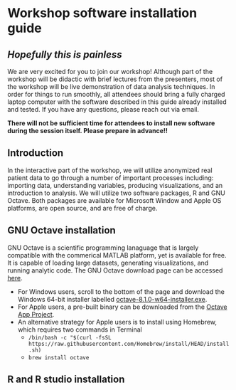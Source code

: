# Workshop software installation guide
## _Hopefully this is painless_

We are very excited for you to join our workshop!  Although part of the workshop will be didactic with brief lectures from the presenters, most of the workshop will be live demonstration of data analysis techniques.  In order for things to run smoothly, all attendees should bring a fully charged laptop computer with the software described in this guide already installed and tested.  If you have any questions, please reach out via email.

**There will not be sufficient time for attendees to install new software during the session itself.  Please prepare in advance!!**

## Introduction
In the interactive part of the workshop, we will utilize anonymized real patient data to go through a number of important processes including: importing data, understanding variables, producing visualizations, and an introduction to analysis.  We will utilize two software packages, R and GNU Octave.  Both packages are available for Microsoft Window and Apple OS platforms, are open source, and are free of charge.

## GNU Octave installation
GNU Octave is a scientific programming lanaguage that is largely compatible with the commerical MATLAB platform, yet is available for free.  It is capable of loading large datasets, generating visualizations, and running analytic code.  The GNU Octave download page can be accessed [here](https://octave.org/download).  
- For Windows users, scroll to the bottom of the page and download the Windows 64-bit installer labelled [octave-8.1.0-w64-installer.exe](https://ftpmirror.gnu.org/octave/windows/octave-8.1.0-w64-installer.exe).
- For Apple users, a pre-built binary can be downloaded from the [Octave App Project](https://octave-app.org/Download.html).
- An alternative strategy for Apple users is to install using Homebrew, which requires two commands in Terminal
  - ```/bin/bash -c "$(curl -fsSL https://raw.githubusercontent.com/Homebrew/install/HEAD/install.sh)```
  - ```brew install octave```

## R and R studio installation

